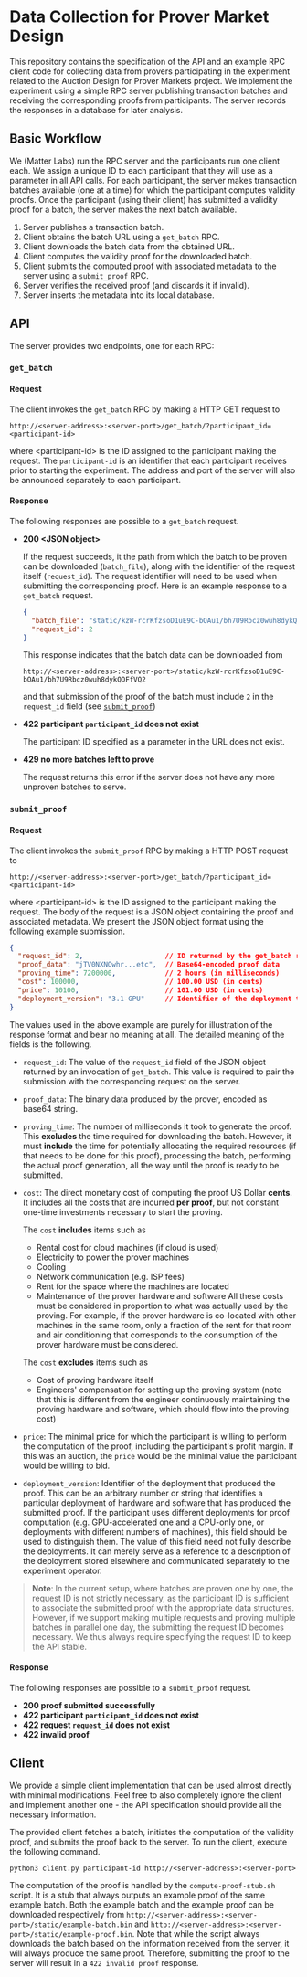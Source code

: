 # Data Collection for Prover Market Design

This repository contains the specification of the API and an example RPC client code for collecting data from provers
participating in the experiment related to the Auction Design for Prover Markets project.
We implement the experiment using a simple RPC server publishing transaction batches and receiving the
corresponding proofs from participants. The server records the responses in a database for later analysis.

## Basic Workflow

We (Matter Labs) run the RPC server and the participants run one client each. We assign a unique ID to each participant
that they will use as a parameter in all API calls. For each participant, the server makes transaction batches available
(one at a time) for which the participant computes validity proofs. Once the participant (using their client) has
submitted a validity proof for a batch, the server makes the next batch available.

1. Server publishes a transaction batch.
2. Client obtains the batch URL using a `get_batch` RPC.
3. Client downloads the batch data from the obtained URL.
4. Client computes the validity proof for the downloaded batch.
5. Client submits the computed proof with associated metadata to the server using a `submit_proof` RPC.
6. Server verifies the received proof (and discards it if invalid).
7. Server inserts the metadata into its local database.

## API

The server provides two endpoints, one for each RPC:

### `get_batch`

#### Request
The client invokes the `get_batch` RPC by making a HTTP GET request to
```
http://<server-address>:<server-port>/get_batch/?participant_id=<participant-id>
```
where &lt;participant-id> is the ID assigned to the participant making the request.
The `participant-id` is an identifier that each participant receives prior to starting the experiment.
The address and port of the server will also be announced separately to each participant.

#### Response

The following responses are possible to a `get_batch` request.

- **200 &lt;JSON object&gt;**

  If the request succeeds, it the path from which the batch to be proven can be downloaded (`batch_file`), along with
  the identifier of the request itself (`request_id`). The request identifier will need to be used when submitting the
  corresponding proof. Here is an example response to a `get_batch` request.
  ```json
  {
    "batch_file": "static/kzW-rcrKfzsoD1uE9C-bOAu1/bh7U9Rbcz0wuh8dykQOFfVQ2",
    "request_id": 2
  }
  ```
  This response indicates that the batch data can be downloaded from
  ```
  http://<server-address>:<server-port>/static/kzW-rcrKfzsoD1uE9C-bOAu1/bh7U9Rbcz0wuh8dykQOFfVQ2
  ```
  and that submission of the proof of the batch must include `2` in the `request_id` field (see [`submit_proof`](#submit_proof)) 

- **422 participant `participant_id` does not exist**

  The participant ID specified as a parameter in the URL does not exist.

- **429 no more batches left to prove**

  The request returns this error if the server does not have any more unproven batches to serve.

### `submit_proof`

#### Request
The client invokes the `submit_proof` RPC by making a HTTP POST request to
```
http://<server-address>:<server-port>/get_batch/?participant_id=<participant-id>
```
where &lt;participant-id> is the ID assigned to the participant making the request.
The body of the request is a JSON object containing the proof and associated metadata.
We present the JSON object format using the following example submission.
```json
{
  "request_id": 2,                    // ID returned by the get_batch request for which this is the proof
  "proof_data": "jTV0NXNOwhr...etc",  // Base64-encoded proof data
  "proving_time": 7200000,            // 2 hours (in milliseconds)
  "cost": 100000,                     // 100.00 USD (in cents)
  "price": 10100,                     // 101.00 USD (in cents)
  "deployment_version": "3.1-GPU"     // Identifier of the deployment that produced the proof
}
```
The values used in the above example are purely for illustration of the response format and bear no meaning at all.
The detailed meaning of the fields is the following.
- `request_id`: The value of the `request_id` field of the JSON object returned by an invocation of `get_batch`.
  This value is required to pair the submission with the corresponding request on the server.
- `proof_data`: The binary data produced by the prover, encoded as base64 string.
- `proving_time`: The number of milliseconds it took to generate the proof. This **excludes** the time required for
  downloading the batch. However, it must **include** the time for potentially allocating the required resources (if
  that needs to be done for this proof), processing the batch, performing the actual proof generation, all the way until
  the proof is ready to be submitted.
- `cost`: The direct monetary cost of computing the proof US Dollar **cents**. It includes all the costs that are
  incurred **per proof**, but not constant one-time investments necessary to start the proving.
  
  The `cost` **includes** items such as
  - Rental cost for cloud machines (if cloud is used)
  - Electricity to power the prover machines
  - Cooling
  - Network communication (e.g. ISP fees)
  - Rent for the space where the machines are located
  - Maintenance of the prover hardware and software
  All these costs must be considered in proportion to what was actually used by the proving. For example, if the prover
  hardware is co-located with other machines in the same room, only a fraction of the rent for that room and air
  conditioning that corresponds to the consumption of the prover hardware must be considered.
  
  The `cost` **excludes** items such as
  - Cost of proving hardware itself
  - Engineers' compensation for setting up the proving system
    (note that this is different from the engineer continuously maintaining the proving hardware and software,
    which should flow into the proving cost)
- `price`: The minimal price for which the participant is willing to perform the computation of the proof, including
  the participant's profit margin. If this was an auction, the `price` would be the minimal value the participant would
  be willing to bid.
- `deployment_version`: Identifier of the deployment that produced the proof. This can be an arbitrary number or string
  that identifies a particular deployment of hardware and software that has produced the submitted proof. If the
  participant uses different deployments for proof computation (e.g. GPU-accelerated one and a CPU-only one, or
  deployments with different numbers of machines), this field should be used to distinguish them. The value of this
  field need not fully describe the deployments. It can merely serve as a reference to a description of the deployment
  stored elsewhere and communicated separately to the experiment operator.


> **Note**: In the current setup, where batches are proven one by one, the request ID is not strictly necessary, as the
> participant ID is sufficient to associate the submitted proof with the appropriate data structures. However, if we
> support making multiple requests and proving multiple batches in parallel one day, the submitting the request ID
> becomes necessary. We thus always require specifying the request ID to keep the API stable.

#### Response

The following responses are possible to a `submit_proof` request.

- **200 proof submitted successfully**
- **422 participant `participant_id` does not exist**
- **422 request `request_id` does not exist**
- **422 invalid proof**

## Client

We provide a simple client implementation that can be used almost directly with minimal modifications.
Feel free to also completely ignore the client and implement another one - the API specification should provide all the
necessary information.

The provided client fetches a batch, initiates the computation of the validity proof, and submits the proof back to the
server. To run the client, execute the following command.
```shell
python3 client.py participant-id http://<server-address>:<server-port>
```

The computation of the proof is handled by the `compute-proof-stub.sh` script. It is a stub that always outputs an
example proof of the same example batch. Both the example batch and the example proof can be downloaded respectively
from `http://<server-address>:<server-port>/static/example-batch.bin`
and `http://<server-address>:<server-port>/static/example-proof.bin`.
Note that while the script always downloads the batch based on the information received from the server,
it will always produce the same proof. Therefore, submitting the proof to the server will result in a
`422 invalid proof` response.